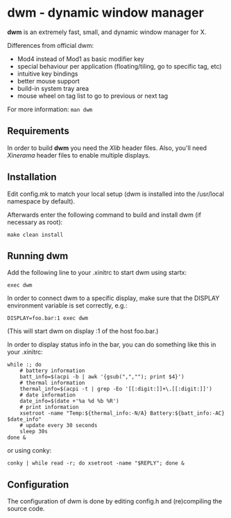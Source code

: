 dwm - dynamic window manager
============================
**dwm** is an extremely fast, small, and dynamic window manager for X.

Differences from official dwm:

* Mod4 instead of Mod1 as basic modifier key
* special behaviour per application (floating/tiling, go to specific tag, etc)
* intuitive key bindings
* better mouse support
* build-in system tray area
* mouse wheel on tag list to go to previous or next tag

For more information: `man dwm`

Requirements
------------
In order to build **dwm** you need the _Xlib_ header files.
Also, you'll need _Xinerama_ header files to enable multiple displays.


Installation
------------
Edit config.mk to match your local setup (dwm is installed into
the /usr/local namespace by default).

Afterwards enter the following command to build and install dwm (if
necessary as root):

    make clean install

Running dwm
-----------
Add the following line to your .xinitrc to start dwm using startx:

    exec dwm

In order to connect dwm to a specific display, make sure that
the DISPLAY environment variable is set correctly, e.g.:

    DISPLAY=foo.bar:1 exec dwm

(This will start dwm on display :1 of the host foo.bar.)

In order to display status info in the bar, you can do something
like this in your .xinitrc:

```shell
while :; do
    # battery information
    batt_info=$(acpi -b | awk '{gsub(",",""); print $4}')
    # thermal information
    thermal_info=$(acpi -t | grep -Eo '[[:digit:]]+\.[[:digit:]]')
    # date information
    date_info=$(date +'%a %d %b %R')
    # print information
    xsetroot -name "Temp:${thermal_info:-N/A} Battery:${batt_info:-AC} $date_info"
    # update every 30 seconds
    sleep 30s
done &
```

or using conky:

```shell
conky | while read -r; do xsetroot -name "$REPLY"; done &
```

Configuration
-------------
The configuration of dwm is done by editing config.h and (re)compiling the source code.
